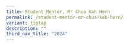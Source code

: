 ```yaml
---
title: Student Mentor, Mr Chua Kah Hern
permalink: /student-mentor-mr-chua-kah-hern/
variant: tiptap
description: ""
third_nav_title: "2024"
---
```


